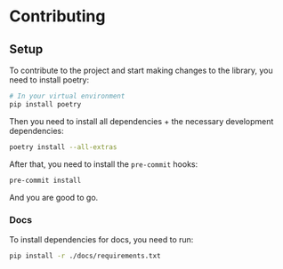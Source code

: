 # Contributing

## Setup

To contribute to the project and start making changes to the library, you need to install poetry:

```bash
# In your virtual environment
pip install poetry
```

Then you need to install all dependencies + the necessary development dependencies:

```bash
poetry install --all-extras
```

After that, you need to install the `pre-commit` hooks:

```bash
pre-commit install
```

And you are good to go.

### Docs

To install dependencies for docs, you need to run:

```bash
pip install -r ./docs/requirements.txt
```
